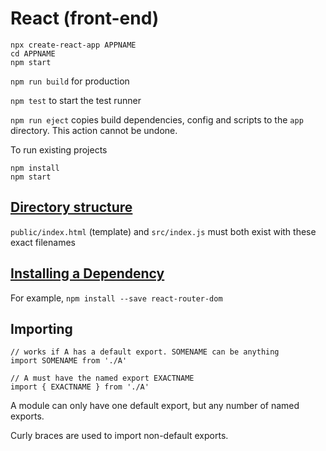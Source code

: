 # React (front-end)

```
npx create-react-app APPNAME
cd APPNAME
npm start
```

`npm run build` for production

`npm test` to start the test runner

`npm run eject` copies build dependencies, config and scripts to the `app` directory. This action cannot be undone.

To run existing projects

```
npm install
npm start
```

## [Directory structure](https://facebook.github.io/create-react-app/docs/folder-structure)

`public/index.html` (template) and `src/index.js` must both exist with these exact filenames

## [Installing a Dependency](https://facebook.github.io/create-react-app/docs/installing-a-dependency)

For example, `npm install --save react-router-dom`

## Importing

```
// works if A has a default export. SOMENAME can be anything
import SOMENAME from './A'
```

```
// A must have the named export EXACTNAME
import { EXACTNAME } from './A'
```

A module can only have one default export, but any number of named exports.

Curly braces are used to import non-default exports.